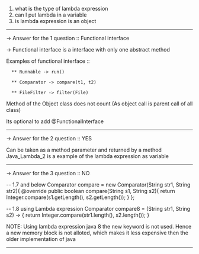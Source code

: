 1. what is the type of lambda expression
2. can I put lambda in a variable
3. is lambda expression is an object

**********************************************************************************************

-> Answer for the 1 question ::
Functional interface

 -> Functional interface is a interface with only one abstract method

 Examples of functional interface ::

      ** Runnable -> run()

      ** Comparator -> compare(t1, t2)

      ** FileFilter -> filter(File)

 Method of the Object class does not count (As object call is parent call of all class)

 Its optional to add @FunctionalInterface

***********************************************************************************************
 -> Answer for the 2 question ::
YES

 Can be taken as a method parameter and returned by a method
 Java_Lambda_2 is a example of the lambda expression as variable

****************************************************************************************************

-> Answer for the 3 question ::
NO

 -- 1.7 and below
 Comparator<String> compare = new Comparator<String>(String str1, String str2){
      @override
      public boolean compare(String s1, String s2){
              return Integer.compare(s1.getLength(), s2.getLength());
      }
 };

-- 1.8 using Lambda expression
  Comparator<String> compare8 = (String str1, String s2) -> {
      return Integer.compare(str1.length(), s2.length());
  }

  NOTE:  Using lambda expression java 8 the new keyword is not used. Hence a new memory block is not alloted, which makes
  it less expensive then the older implementation of java

*************************************************************************************************